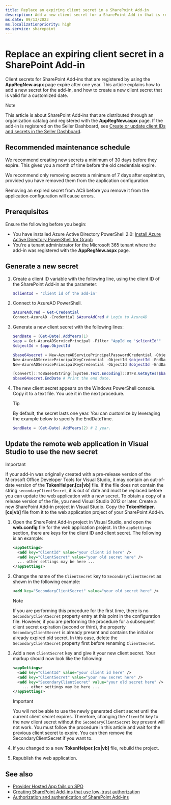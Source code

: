 ```yaml
---
title: Replace an expiring client secret in a SharePoint Add-in
description: Add a new client secret for a SharePoint Add-in that is registered with AppRegNew.aspx.
ms.date: 09/13/2023
ms.localizationpriority: high
ms.service: sharepoint
---
```


# Replace an expiring client secret in a SharePoint Add-in

Client secrets for SharePoint Add-ins that are registered by using the **AppRegNew.aspx** page expire after one year. This article explains how to add a new secret for the add-in, and how to create a new client secret that is valid for a customized date.

> [!NOTE]
> This article is about SharePoint Add-ins that are distributed through an organization catalog and registered with the **AppRegNew.aspx** page. If the add-in is registered on the Seller Dashboard, see [Create or update client IDs and secrets in the Seller Dashboard](/office/dev/store/create-or-update-client-ids-and-secrets).

## Recommended maintenance schedule

We recommend creating new secrets a minimum of 30 days before they expire. This gives you a month of time before the old credentials expire.

We recommend only removing secrets a minimum of 7 days after expiration, provided you have removed them from the application configuration.

Removing an expired secret from ACS before you remove it from the application configuration will cause errors.

## Prerequisites

Ensure the following before you begin:

- You have installed Azure Active Directory PowerShell 2.0: [Install Azure Active Directory PowerShell for Graph](/powershell/azure/active-directory/install-adv2)
- You're a tenant administrator for the Microsoft 365 tenant where the add-in was registered with the **AppRegNew.aspx** page.

## Generate a new secret

1. Create a client ID variable with the following line, using the client ID of the SharePoint Add-in as the parameter:

    ```powershell
    $clientId = 'client id of the add-in'
    ```

1. Connect to AzureAD PowerShell.

    ```powershell
    $AzureAdCred = Get-Credential
    Connect-AzureAD -Credential $AzureAdCred # Login to AzureAD
    ```
    
1. Generate a new client secret with the following lines:

    ```powershell
    $endDate = (Get-Date).AddYears(1)
    $app = Get-AzureADServicePrincipal -Filter "AppId eq '$clientId'"
    $objectId = $app.ObjectId

    $base64secret = New-AzureADServicePrincipalPasswordCredential -ObjectId $objectId -EndDate $endDate
    New-AzureADServicePrincipalKeyCredential -ObjectId $objectId -EndDate $endDate -Type Symmetric -Usage Verify -Value $base64secret.Value
    New-AzureADServicePrincipalKeyCredential -ObjectId $objectId -EndDate $endDate -Type Symmetric -Usage Sign -Value $base64secret.Value

    [Convert]::ToBase64String([System.Text.Encoding]::UTF8.GetBytes($base64secret.Value))
    $base64secret.EndDate # Print the end date.
    ```

1. The new client secret appears on the Windows PowerShell console. Copy it to a text file. You use it in the next procedure.

    > [!TIP]
    > By default, the secret lasts one year. You can customize by leveraging the example below to specify the EndDateTime.
    > 
    > ``` powershell
    > $endDate = (Get-Date).AddYears(2) # 2 year.
    > ```

## Update the remote web application in Visual Studio to use the new secret

> [!IMPORTANT]
> If your add-in was originally created with a pre-release version of the Microsoft Office Developer Tools for Visual Studio, it may contain an out-of-date version of the **TokenHelper.[cs|vb]** file. If the file does not contain the string `secondaryClientSecret`, it is out of date and must be replaced before you can update the web application with a new secret. To obtain a copy of a release version of the file, you need Visual Studio 2012 or later. Create a new SharePoint Add-in project in Visual Studio. Copy the **TokenHelper.[cs|vb]** file from it to the web application project of your SharePoint Add-in.

1. Open the SharePoint Add-in project in Visual Studio, and open the **web.config** file for the web application project. In the `appSettings` section, there are keys for the client ID and client secret. The following is an example:

    ```xml
    <appSettings>
      <add key="ClientId" value="your client id here" />
      <add key="ClientSecret" value="your old secret here" />
      ... other settings may be here ...
    </appSettings>
    ```

1. Change the name of the `ClientSecret` key to `SecondaryClientSecret` as shown in the following example:

    ```xml
    <add key="SecondaryClientSecret" value="your old secret here" />
    ```

    > [!NOTE]
    > If you are performing this procedure for the first time, there is no `SecondaryClientSecret` property entry at this point in the configuration file. However, if you are performing the procedure for a subsequent client secret expiration (second or third), the property `SecondaryClientSecret` is already present and contains the initial or already expired old secret. In this case, delete the `SecondaryClientSecret` property first before renaming `ClientSecret`.

1. Add a new `ClientSecret` key and give it your new client secret. Your markup should now look like the following:

    ```xml
    <appSettings>
      <add key="ClientId" value="your client id here" />
      <add key="ClientSecret" value="your new secret here" />
      <add key="SecondaryClientSecret" value="your old secret here" />
        ... other settings may be here ...
    </appSettings>
    ```

    > [!IMPORTANT]
    > You will not be able to use the newly generated client secret until the current client secret expires. Therefore, changing the `ClientId` key to the new client secret without the `SecondaryClientSecret` key present will not work. You must follow the  procedure in this article and wait for the previous client secret to expire. You can then remove the SecondaryClientSecret if you want to.

1. If you changed to a new **TokenHelper.[cs|vb]** file, rebuild the project.
1. Republish the web application.

## See also

- [Provider Hosted App fails on SPO](/archive/blogs/sharepointdevelopersupport/provider-hosted-app-fails-on-spo)
- [Creating SharePoint Add-ins that use low-trust authorization](creating-sharepoint-add-ins-that-use-low-trust-authorization.md)
- [Authorization and authentication of SharePoint Add-ins](authorization-and-authentication-of-sharepoint-add-ins.md)
